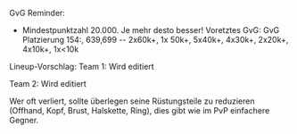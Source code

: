 GvG Reminder: 
- Mindestpunktzahl 20.000. Je mehr desto besser!
Voretztes GvG:
GvG Platzierung 154:, 639,699 -- 2x60k+, 1x 50k+, 5x40k+, 4x30k+, 2x20k+, 4x10k+, 1x<10k

Lineup-Vorschlag:
Team 1:
Wird editiert

Team 2:
Wird editiert

Wer oft verliert, sollte überlegen seine Rüstungsteile zu reduzieren (Offhand, Kopf, Brust, Halskette, Ring), dies gibt wie im PvP einfachere Gegner.
